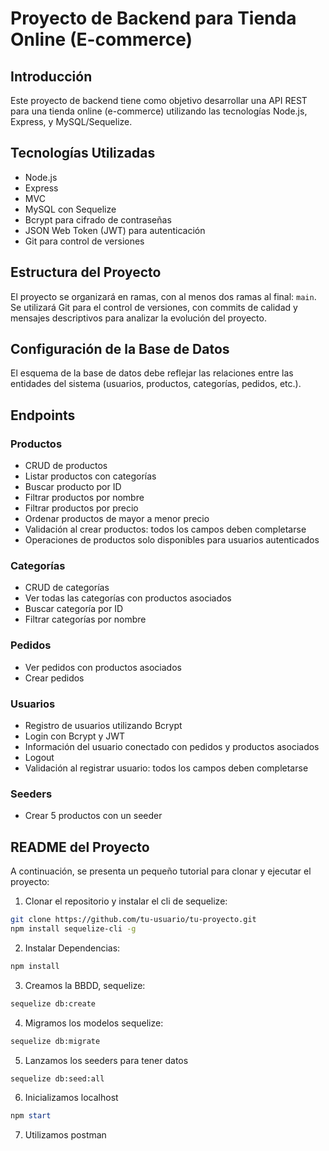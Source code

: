 # Proyecto de Backend para Tienda Online (E-commerce)

## Introducción

Este proyecto de backend tiene como objetivo desarrollar una API REST para una tienda online (e-commerce) utilizando las tecnologías Node.js, Express, y MySQL/Sequelize.

## Tecnologías Utilizadas

- Node.js
- Express
- MVC
- MySQL con Sequelize
- Bcrypt para cifrado de contraseñas
- JSON Web Token (JWT) para autenticación
- Git para control de versiones

## Estructura del Proyecto

El proyecto se organizará en ramas, con al menos dos ramas al final: `main`. Se utilizará Git para el control de versiones, con commits de calidad y mensajes descriptivos para analizar la evolución del proyecto.

## Configuración de la Base de Datos

El esquema de la base de datos debe reflejar las relaciones entre las entidades del sistema (usuarios, productos, categorías, pedidos, etc.).

## Endpoints

### Productos

- CRUD de productos
- Listar productos con categorías
- Buscar producto por ID
- Filtrar productos por nombre
- Filtrar productos por precio
- Ordenar productos de mayor a menor precio
- Validación al crear productos: todos los campos deben completarse
- Operaciones de productos solo disponibles para usuarios autenticados

### Categorías

- CRUD de categorías
- Ver todas las categorías con productos asociados
- Buscar categoría por ID
- Filtrar categorías por nombre

### Pedidos

- Ver pedidos con productos asociados
- Crear pedidos

### Usuarios

- Registro de usuarios utilizando Bcrypt
- Login con Bcrypt y JWT
- Información del usuario conectado con pedidos y productos asociados
- Logout
- Validación al registrar usuario: todos los campos deben completarse

### Seeders

- Crear 5 productos con un seeder

## README del Proyecto

A continuación, se presenta un pequeño tutorial para clonar y ejecutar el proyecto:

1. Clonar el repositorio y instalar el cli de sequelize:

```bash
git clone https://github.com/tu-usuario/tu-proyecto.git
npm install sequelize-cli -g
```

2. Instalar Dependencias:

```powershell
npm install
```

3. Creamos la BBDD, sequelize:

```bash
sequelize db:create
```

4. Migramos los modelos sequelize:

```bash
sequelize db:migrate
```

5. Lanzamos los seeders para tener datos 

```bash
sequelize db:seed:all
```

6. Inicializamos localhost

```powershell
npm start
```

7. Utilizamos postman